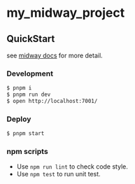 # my_midway_project

## QuickStart

<!-- add docs here for user -->

see [midway docs][midway] for more detail.

### Development

```bash
$ pnpm i
$ pnpm run dev
$ open http://localhost:7001/
```

### Deploy

```bash
$ pnpm start
```

### npm scripts

- Use `npm run lint` to check code style.
- Use `npm test` to run unit test.


[midway]: https://midwayjs.org
